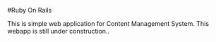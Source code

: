 #Ruby On Rails

This is simple web application for Content Management System. This webapp is still under construction..
